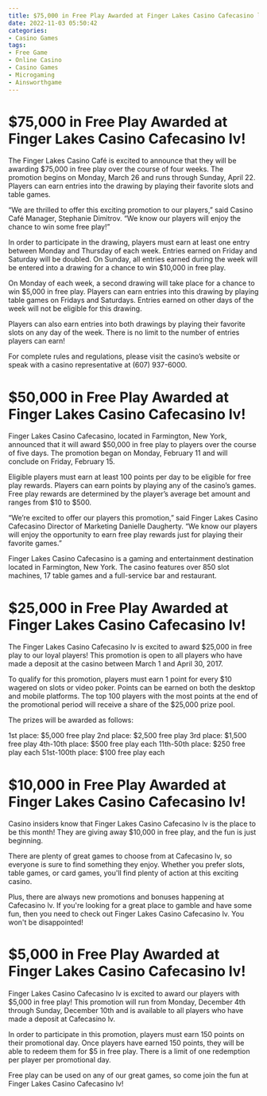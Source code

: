 ```yaml
---
title: $75,000 in Free Play Awarded at Finger Lakes Casino Cafecasino lv!
date: 2022-11-03 05:50:42
categories:
- Casino Games
tags:
- Free Game
- Online Casino
- Casino Games
- Microgaming
- Ainsworthgame
---
```



#  $75,000 in Free Play Awarded at Finger Lakes Casino Cafecasino lv!

The Finger Lakes Casino Café is excited to announce that they will be awarding $75,000 in free play over the course of four weeks. The promotion begins on Monday, March 26 and runs through Sunday, April 22. Players can earn entries into the drawing by playing their favorite slots and table games.

“We are thrilled to offer this exciting promotion to our players,” said Casino Café Manager, Stephanie Dimitrov. “We know our players will enjoy the chance to win some free play!”

In order to participate in the drawing, players must earn at least one entry between Monday and Thursday of each week. Entries earned on Friday and Saturday will be doubled. On Sunday, all entries earned during the week will be entered into a drawing for a chance to win $10,000 in free play.

On Monday of each week, a second drawing will take place for a chance to win $5,000 in free play. Players can earn entries into this drawing by playing table games on Fridays and Saturdays. Entries earned on other days of the week will not be eligible for this drawing.

Players can also earn entries into both drawings by playing their favorite slots on any day of the week. There is no limit to the number of entries players can earn!

For complete rules and regulations, please visit the casino’s website or speak with a casino representative at (607) 937-6000.

#  $50,000 in Free Play Awarded at Finger Lakes Casino Cafecasino lv!

Finger Lakes Casino Cafecasino, located in Farmington, New York, announced that it will award $50,000 in free play to players over the course of five days. The promotion began on Monday, February 11 and will conclude on Friday, February 15.

Eligible players must earn at least 100 points per day to be eligible for free play rewards. Players can earn points by playing any of the casino’s games. Free play rewards are determined by the player’s average bet amount and ranges from $10 to $500.

“We’re excited to offer our players this promotion,” said Finger Lakes Casino Cafecasino Director of Marketing Danielle Daugherty. “We know our players will enjoy the opportunity to earn free play rewards just for playing their favorite games.”

Finger Lakes Casino Cafecasino is a gaming and entertainment destination located in Farmington, New York. The casino features over 850 slot machines, 17 table games and a full-service bar and restaurant.

#  $25,000 in Free Play Awarded at Finger Lakes Casino Cafecasino lv!

The Finger Lakes Casino Cafecasino lv is excited to award $25,000 in free play to our loyal players! This promotion is open to all players who have made a deposit at the casino between March 1 and April 30, 2017.

To qualify for this promotion, players must earn 1 point for every $10 wagered on slots or video poker. Points can be earned on both the desktop and mobile platforms. The top 100 players with the most points at the end of the promotional period will receive a share of the $25,000 prize pool.

The prizes will be awarded as follows:

1st place: $5,000 free play
2nd place: $2,500 free play
3rd place: $1,500 free play
4th-10th place: $500 free play each
11th-50th place: $250 free play each
51st-100th place: $100 free play each

#  $10,000 in Free Play Awarded at Finger Lakes Casino Cafecasino lv!

Casino insiders know that Finger Lakes Casino Cafecasino lv is the place to be this month! They are giving away $10,000 in free play, and the fun is just beginning.

There are plenty of great games to choose from at Cafecasino lv, so everyone is sure to find something they enjoy. Whether you prefer slots, table games, or card games, you'll find plenty of action at this exciting casino.

Plus, there are always new promotions and bonuses happening at Cafecasino lv. If you're looking for a great place to gamble and have some fun, then you need to check out Finger Lakes Casino Cafecasino lv. You won't be disappointed!

#  $5,000 in Free Play Awarded at Finger Lakes Casino Cafecasino lv!

Finger Lakes Casino Cafecasino lv is excited to award our players with $5,000 in free play! This promotion will run from Monday, December 4th through Sunday, December 10th and is available to all players who have made a deposit at Cafecasino lv.

In order to participate in this promotion, players must earn 150 points on their promotional day. Once players have earned 150 points, they will be able to redeem them for $5 in free play. There is a limit of one redemption per player per promotional day.

Free play can be used on any of our great games, so come join the fun at Finger Lakes Casino Cafecasino lv!